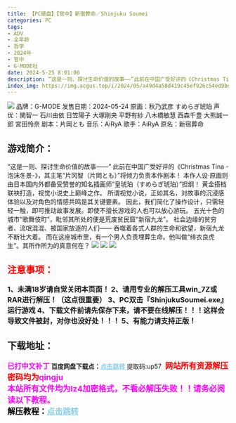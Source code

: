 ```yaml
---
title: 【PC硬盘】【官中】新宿葬命／Shinjuku Soumei
categories: PC
tags:
- ADV
- 全年龄
- 哲学
- 2024年
- 官中
- G-MODE社
date: 2024-5-25 8:01:00
description: “这是一则、探讨生命价值的故事——”此前在中国广受好评的《Christmas Tina -泡沫冬景-》，其主笔“片冈智（片岡とも）”将倾力负责本作剧本！本作人设·原画则由日本国内外都备受赞誉的知名插画师“皇琥珀（すめらぎ琥珀）”担纲！黄金搭档联袂打造，视觉小说史上巅峰之作。所谓视觉小说，正如其名，对故事的沉浸感体验以及对角色的情感共鸣是其关键要素。
index_img: https://img.acgus.top/i/2024/05/a49d4a58d419c45ef926c54ed9bdc421.webp
---
```

![](https://img.acgus.top/i/2024/05/153ee84d760784c702cd8bc2a626d732.webp)
品牌：G-MODE
发售日期：2024-05-24
原画：秋乃武彦 すめらぎ琥珀
声优：関智一 石川由依 日笠陽子 大塚剛央 平野有紗 八木橋敏慧 西森千豊 大熊誠一郎 宮田怜奈
剧本：片岡とも
音乐：AiRyA
歌手：AiRyA
原名：新宿葬命

## 游戏简介：
“这是一则、探讨生命价值的故事——”
此前在中国广受好评的《Christmas Tina -泡沫冬景-》，其主笔“片冈智（片岡とも）”将倾力负责本作剧本！
本作人设·原画则由日本国内外都备受赞誉的知名插画师“皇琥珀（すめらぎ琥珀）”担纲！
黄金搭档联袂打造，视觉小说史上巅峰之作。
所谓视觉小说，正如其名，对故事的沉浸感体验以及对角色的情感共鸣是其关键要素。
因此，我们简化了操作设计，只需轻轻一触，即可推动故事发展。即使不擅长游戏的人也可以放心游玩。
五光十色的城市“歌舞伎町”，毗邻其所处的便是荒废贫民窟“新宿九龙”。
社会边缘的贫穷者、流氓混混、被国家放逐的人们——
吞噬着各式人群的生命和欲望，新宿九龙不断壮大着。
而在这座城市里，有一个男人负责埋葬生命。他叫做“绯衣良虎生”。其所作所为的真意何在？
![](https://img.acgus.top/i/2024/05/4720cc008ccb3821070acda1c491efaf.webp)
![](https://img.acgus.top/i/2024/05/1791c7311b9298a112b7ffba87becc0d.webp)
![](https://img.acgus.top/i/2024/05/43c29a4c5649c4110c4de9f7b6ef5672.webp)






## <font color=#FF0000 >注意事项：</font>
<font size=3><b>1、未满18岁请自觉关闭本页面！
2、请用专业的解压工具win_7Z或RAR进行解压！（这点很重要）
3、PC双击『ShinjukuSoumei.exe』运行游戏
4、下载文件前请先保存下来，请不要在线解压！！！这样会导致文件被封，对你也没好处！！！
5、有能力请支持正版！</b></font>

## 下载地址：
<font color=#FF00FF size=3>**已打中文补丁**</font>
<b>百度网盘下载点：</b><a href="https://pan.baidu.com/s/1A04UGyz1EuaDcTNfOloYIg?pwd=up57" style="color: #87CEEB;"><b>点击跳转</b></a> 提取码:up57
<a style="padding: 0" href="https://post.qingju.org/AD/"><img style="max-width:100%" src="https://img.acgus.top/i/2024/07/478f689b8021d8d499ab43d21acf137a.gif" alt=""></a>
<b><font color=#FF0000 size=4>网站所有资源解压密码均为</b></font><b><font color=#FF00FF size=4>qingju</font><font color=#FF0000 ></font></b><br><b><font color=#FF00FF size=4>本站所有文件均为lz4加密格式，不看必解压失败！！请务必阅读以下教程。</b></font><br><b><font color=#000 size=4>解压教程：</b><a href="https://post.qingju.org/tutorial/000/" style="color: #87CEEB;"><b>点击跳转</b></a>